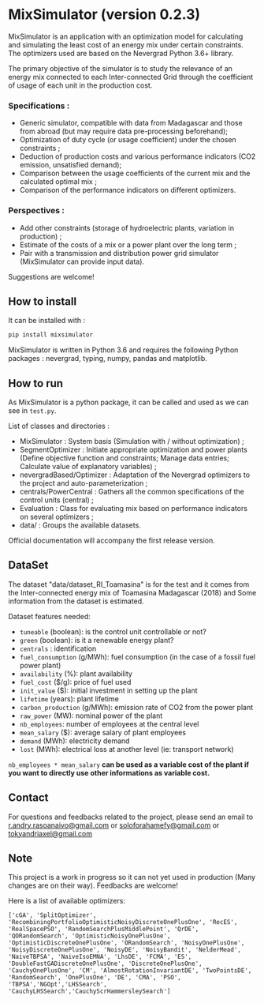 # MixSimulator (version 0.2.3)
MixSimulator is an application with an optimization model for calculating and simulating the least cost of an energy mix under certain constraints. The optimizers used are based on the Nevergrad Python 3.6+ library.

The primary objective of the simulator is to study the relevance of an energy mix connected to each Inter-connected Grid through the coefficient of usage of each unit in the production cost.

### Specifications :
- Generic simulator, compatible with data from Madagascar and those from abroad (but may require data pre-processing beforehand);
- Optimization of duty cycle (or usage coefficient) under the chosen constraints ;
- Deduction of production costs and various performance indicators (CO2 emission, unsatisfied demand);
- Comparison between the usage coefficients of the current mix and the calculated optimal mix ;
- Comparison of the performance indicators on different optimizers.


### Perspectives :
- Add other constraints (storage of hydroelectric plants, variation in production) ;
- Estimate of the costs of a mix or a power plant over the long term ;
- Pair with a transmission and distribution power grid simulator (MixSimulator can provide input data).

Suggestions are welcome!

## How to install
It can be installed with : 
```python
pip install mixsimulator
```
MixSimulator is written in Python 3.6 and requires the following Python packages : nevergrad, typing, numpy, pandas and matplotlib.

## How to run
As MixSimulator is a python package, it can be called and used as we can see in `test.py`.

List of classes and directories :
- MixSimulator : System basis (Simulation with / without optimization) ;
- SegmentOptimizer : Initiate appropriate optimization and power plants (Define objective function and constraints; Manage data entries; Calculate value of explanatory variables) ;
- nevergradBased/Optimizer : Adaptation of the Nevergrad optimizers to the project and auto-parameterization ;
- centrals/PowerCentral : Gathers all the common specifications of the control units (central) ;
- Evaluation : Class for evaluating mix based on performance indicators on several optimizers ;
- data/ : Groups the available datasets. 

Official documentation will accompany the first release version.

## DataSet
The dataset "data/dataset_RI_Toamasina" is for the test and it comes from the Inter-connected energy mix of Toamasina Madagascar (2018) and Some information from the dataset is estimated.

Dataset features needed:
- `tuneable` (boolean): is the control unit controllable or not?
- `green` (boolean): is it a renewable energy plant?
- `centrals` : identification
- `fuel_consumption` (g/MWh): fuel consumption (in the case of a fossil fuel power plant)
- `availability` (%): plant availability
- `fuel_cost` ($/g): price of fuel used
- `init_value` ($): initial investment in setting up the plant
- `lifetime` (years): plant lifetime
- `carbon_production` (g/MWh): emission rate of CO2 from the power plant
- `raw_power` (MW): nominal power of the plant
- `nb_employees`: number of employees at the central level
- `mean_salary` ($): average salary of plant employees
- `demand` (MWh): electricity demand
- `lost` (MWh): electrical loss at another level (ie: transport network)

`nb_employees * mean_salary` **can be used as a variable cost of the plant if you want to directly use other informations as variable cost.**

## Contact
For questions and feedbacks related to the project, please send an email to r.andry.rasoanaivo@gmail.com or soloforahamefy@gmail.com or tokyandriaxel@gmail.com

## Note
This project is a work in progress so it can not yet used in production (Many changes are on their way). Feedbacks are welcome!

Here is a list of available optimizers:
```
['cGA', 'SplitOptimizer', 'RecombiningPortfolioOptimisticNoisyDiscreteOnePlusOne', 'RecES', 'RealSpacePSO', 'RandomSearchPlusMiddlePoint', 'QrDE', 'QORandomSearch', 'OptimisticNoisyOnePlusOne', 'OptimisticDiscreteOnePlusOne', 'ORandomSearch', 'NoisyOnePlusOne', 'NoisyDiscreteOnePlusOne', 'NoisyDE', 'NoisyBandit', 'NelderMead', 'NaiveTBPSA', 'NaiveIsoEMNA', 'LhsDE', 'FCMA', 'ES', 'DoubleFastGADiscreteOnePlusOne', 'DiscreteOnePlusOne', 'CauchyOnePlusOne', 'CM', 'AlmostRotationInvariantDE', 'TwoPointsDE', 'RandomSearch', 'OnePlusOne', 'DE', 'CMA', 'PSO', 'TBPSA','NGOpt','LHSSearch', 'CauchyLHSSearch','CauchyScrHammersleySearch']
```
